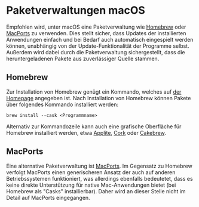 # Paketverwaltungen macOS

Empfohlen wird, unter macOS eine Paketverwaltung wie [Homebrew](https://brew.sh/) oder [MacPorts](https://www.macports.org/) zu verwenden. Dies stellt sicher, dass Updates der installierten Anwendungen einfach und bei Bedarf auch automatisch eingespielt werden können, unabhängig von der Update-Funktionalität der Programme selbst. Außerdem wird dabei durch die Paketverwaltung sichergestellt, dass die heruntergeladenen Pakete aus zuverlässiger Quelle stammen. 

## Homebrew

Zur Installation von Homebrew genügt ein Kommando, welches auf [der Homepage](https://brew.sh/) angegeben ist. Nach Installation von Homebrew können Pakete über folgendes Kommando installiert werden:
```shell
brew install --cask <Programmname>
```
Alternativ zur Kommandozeile kann auch eine grafische Oberfläche für Homebrew installiert werden, etwa [Applite](https://aerolite.dev/applite/index.html), [Cork](https://corkmac.app/) oder [Cakebrew](https://www.cakebrew.com/). 

## MacPorts

Eine alternative Paketverwaltung ist [MacPorts](https://www.macports.org/). Im Gegensatz zu Homebrew verfolgt MacPorts einen generischeren Ansatz der auch auf anderen Betriebssystemen funktioniert, was allerdings ebenfalls bedeutetet, dass es keine direkte Unterstützung für native Mac-Anwendungen bietet (bei Homebrew als "Casks" installierbar). Daher wird an dieser Stelle nicht im Detail auf MacPorts eingegangen.

